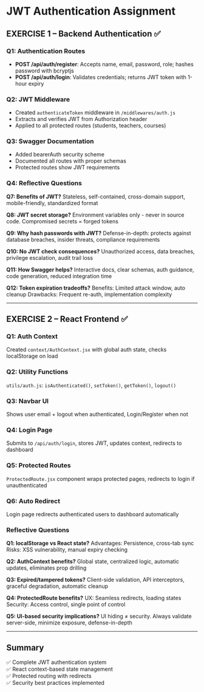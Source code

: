 # JWT Authentication Assignment

## EXERCISE 1 – Backend Authentication ✅

### Q1: Authentication Routes
- **POST /api/auth/register**: Accepts name, email, password, role; hashes password with bcryptjs
- **POST /api/auth/login**: Validates credentials; returns JWT token with 1-hour expiry

### Q2: JWT Middleware
- Created `authenticateToken` middleware in `/middlewares/auth.js`
- Extracts and verifies JWT from Authorization header
- Applied to all protected routes (students, teachers, courses)

### Q3: Swagger Documentation
- Added bearerAuth security scheme
- Documented all routes with proper schemas
- Protected routes show JWT requirements

### Q4: Reflective Questions

**Q7: Benefits of JWT?**
Stateless, self-contained, cross-domain support, mobile-friendly, standardized format

**Q8: JWT secret storage?**
Environment variables only - never in source code. Compromised secrets = forged tokens

**Q9: Why hash passwords with JWT?**
Defense-in-depth: protects against database breaches, insider threats, compliance requirements

**Q10: No JWT check consequences?**
Unauthorized access, data breaches, privilege escalation, audit trail loss

**Q11: How Swagger helps?**
Interactive docs, clear schemas, auth guidance, code generation, reduced integration time

**Q12: Token expiration tradeoffs?**
Benefits: Limited attack window, auto cleanup
Drawbacks: Frequent re-auth, implementation complexity

---

## EXERCISE 2 – React Frontend ✅

### Q1: Auth Context
Created `context/AuthContext.jsx` with global auth state, checks localStorage on load

### Q2: Utility Functions
`utils/auth.js`: `isAuthenticated()`, `setToken()`, `getToken()`, `logout()`

### Q3: Navbar UI
Shows user email + logout when authenticated, Login/Register when not

### Q4: Login Page
Submits to `/api/auth/login`, stores JWT, updates context, redirects to dashboard

### Q5: Protected Routes
`ProtectedRoute.jsx` component wraps protected pages, redirects to login if unauthenticated

### Q6: Auto Redirect
Login page redirects authenticated users to dashboard automatically

### Reflective Questions

**Q1: localStorage vs React state?**
Advantages: Persistence, cross-tab sync
Risks: XSS vulnerability, manual expiry checking

**Q2: AuthContext benefits?**
Global state, centralized logic, automatic updates, eliminates prop drilling

**Q3: Expired/tampered tokens?**
Client-side validation, API interceptors, graceful degradation, automatic cleanup

**Q4: ProtectedRoute benefits?**
UX: Seamless redirects, loading states
Security: Access control, single point of control

**Q5: UI-based security implications?**
UI hiding ≠ security. Always validate server-side, minimize exposure, defense-in-depth

---

## Summary
✅ Complete JWT authentication system  
✅ React context-based state management  
✅ Protected routing with redirects  
✅ Security best practices implemented
